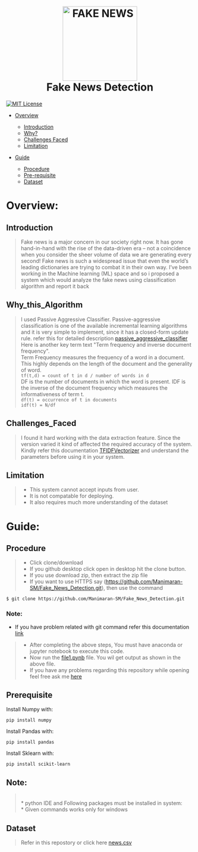 <h1 align="center">
  <img src="https://www.thehindu.com/opinion/op-ed/x9sol6/article29451786.ece/ALTERNATES/FREE_960/Fake-news" height="200px" width="200px" alt="FAKE NEWS"><br>
  Fake News Detection
</h1>

[![MIT License](https://img.shields.io/badge/license-MIT-blue.svg?style=flat)](https://github.com/Manimaran-SM/Fake_News_Detection/blob/master/LICENSE)

* [Overview](#Overview)
   * [Introduction](#Introduction)
   * [Why?](#Why_this_Algorithm)
   * [Challenges Faced](#Challenges_Faced)
   * [Limitation](#Limitation)
   
* [Guide](#Guide)
  * [Procedure](#Procedure)
  * [Pre-requisite](#Prerequisite)
  * [Dataset](#Dataset)


# Overview:
## Introduction
>Fake news is a major concern in our society right now. It has gone hand-in-hand with the rise of the data-driven era – not a coincidence when you consider the sheer volume of data we are generating every second! Fake news is such a widespread issue that even the world’s leading dictionaries are trying to combat it in their own way.
>I’ve been working in the Machine learning (ML) space and so i proposed a system which would analyze the fake news using classification algorithm and report it back 

## Why_this_Algorithm
  >I used Passive Aggressive Classifier. Passive-aggressive classification is one of the available incremental learning algorithms and it is very simple to implement, since it has a closed-form update rule.
  >refer this for detailed description [passive_aggressive_classifier](https://www.bonaccorso.eu/2017/10/06/ml-algorithms-addendum-passive-aggressive-algorithms/)
  >Here is another key term text "Term frequency and inverse document frequency". 
  <br>Term Frequency measures the frequency of a word in a document. This highly depends on the length of the document and the generality of word. 
  <br>```tf(t,d) = count of t in d / number of words in d ```
  <br>DF is the number of documents in which the word is present. IDF is the inverse of the document frequency which measures the informativeness of term t.
  <br>```df(t) = occurrence of t in documents```
  <br>```idf(t) = N/df```
  

## Challenges_Faced
  >I found it hard working with the data extraction feature. Since the version varied it kind of affected the required accuracy of the system.
  >Kindly refer this documentation [TFIDFVectorizer](https://scikit-learn.org/stable/modules/generated/sklearn.feature_extraction.text.TfidfVectorizer.html) and understand the parameters before using it in your system. 


## Limitation
  >* This system cannot accept inputs from user. 
  >* It is not compatable for deploying.
  >* It also requires much more understanding of the dataset
  

# Guide:
## Procedure
> * Click clone/download
> * If you github desktop click open in desktop hit the clone button. 
> * If you use download zip, then extract the zip file  
> * If you want to use HTTPS say (https://github.com/Manimaran-SM/Fake_News_Detection.git),  then use the command
``` 
$ git clone https://github.com/Manimaran-SM/Fake_News_Detection.git
```
### Note:
* If you have problem related with git command refer this documentation [link](https://git-scm.com/book/en/v2/Git-Basics-Getting-a-Git-Repository)
> * After completing the above steps, You must have anaconda or jupyter notebook to execute this code.
> * Now run the [file1.pynb](https://github.com/Manimaran-SM/Fake_News_Detection/blob/master/file1.ipynb) file. You wil get output as shown in the above file.
> * If you have any problems regarding this repository while opening feel free ask me [here](https://github.com/Manimaran-SM/Fake_News_Detection/issues/new)

## Prerequisite
Install Numpy with:

```
pip install numpy
```
Install Pandas with:

```
pip install pandas
```
Install Sklearn with:

```
pip install scikit-learn
```
## Note:
><br>* python IDE and Following packages must be installed in system:
><br>* Given commands works only for windows
    

## Dataset

>Refer in this repostory or click here [news.csv](https://github.com/Manimaran-SM/Fake_News_Detection/blob/master/news.csv)
